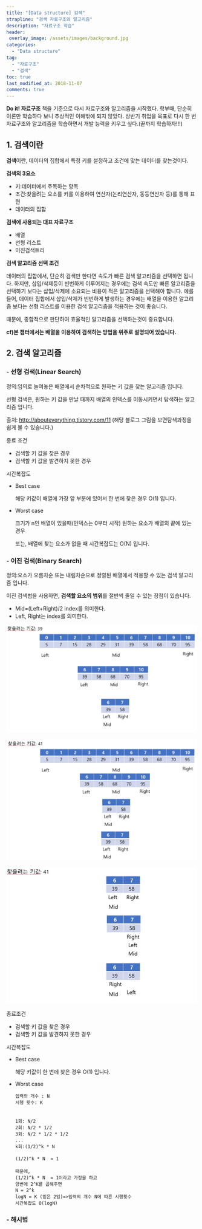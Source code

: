 ```yaml
---
title: "[Data structure] 검색"
strapline: "검색 자료구조와 알고리즘"
description: "자료구조 학습"
header:
 overlay_image: /assets/images/background.jpg
categories:
  - "Data structure"
tag:
  - "자료구조"
  - "검색"
toc: true
last_modified_at: 2018-11-07
comments: true
---
```


**Do it! 자료구조** 책을 기준으로 다시 자료구조와 알고리즘을 시작했다. 학부때, 단순히 이론만 학습하다 보니 추상적인 이해밖에 되지 않았다. 상반기 취업을 목표로 다시 한 번 자료구조와 알고리즘을 학습하면서 개발 능력을 키우고 싶다.(끝까지 학습하자!!!)



## 1. 검색이란

**검색**이란, 데이터의 집합에서 특정 키를 설정하고 조건에 맞는 데이터를 찾는것이다.

**검색의 3요소**

- 키:데이터에서 주목하는 항목
- 조건:찾을려는 요소를 키를 이용하여 연산자(논리연산자, 동등연산자 등)를 통해 표현
- 데이터의 집합



**검색에 사용되는 대표 자료구조**

- 배열
- 선형 리스트
- 이진검색트리



**검색 알고리즘 선택 조건**

데이터의 집합에서, 단순히 검색만 한다면 속도가 빠른 검색 알고리즘을 선택하면 됩니다. 하지만,  삽입/삭제등이 빈번하게 이루어지는 경우에는 검색 속도만 빠른 알고리즘을 선택하기 보다는 삽입/삭제에 소요되는 비용이 적은 알고리즘을 선택해야 합니다. 예를들어, 데이터 집합에서 삽입/삭제가 빈번하게 발생하는 경우에는 배열을 이용한 알고리즘 보다는 선형 리스트를 이용한 검색 알고리즘을 적용하는 것이 좋습니다.



때문에, 종합적으로 판단하여 효율적인 알고리즘을 선택하는것이 중요합니다. 

**cf)본 챕터에서는 배열을 이용하여 검색하는 방법을 위주로 설명되어 있습니다.**



## 2. 검색 알고리즘

### - 선형 검색(Linear Search)

정의:임의로 늘여놓은 배열에서 순차적으로 원하는 키 값을 찾는 알고리즘 입니다.

선형 검색은, 원하는 키 값을 만날 때까지 배열의 인덱스를 이동시키면서 탐색하는 알고리즘 입니다.



출처: http://abouteverything.tistory.com/11  (해당 블로그 그림을  보면탐색과정을 쉽게 볼 수 있습니다.)



종료 조건

- 검색할 키 값을 찾은 경우
- 검색할 키 값을 발견하지 못한 경우



시간복잡도

- Best case

  해당 키값이 배열에 가장 앞 부분에 있어서 한 번에 찾은 경우 O(1) 입니다.

- Worst case

  크기가 n인 배열이 있을때(인덱스는 0부터 시작) 원하는 요소가 배열의 끝에 있는 경우

  또는, 배열에 찾는 요소가 없을 때 시간복잡도는 O(N) 입니다.



### - 이진 검색(Binary Search)

정의:요소가 오름차순 또는 내림차순으로 정렬된 배열에서 적용할 수 있는 검색 알고리즘 입니다. 

이진 검색법을 사용하면, **검색할 요소의 범위**를 절반씩 줄일 수 있는 장점이 있습니다.



- Mid=(Left+Right)/2 index를 의미한다.
- Left, Right는 index를 의미한다.



![binary1](/assets/images/binary1.jpg)

![binary2](/assets/images/binary2.jpg)

![binary3](/assets/images/binary3.jpg)



종료조건

- 검색할 키 값을 찾은 경우
- 검색할 키 값을 발견하지 못한 경우





시간복잡도

- Best case

  해당 키값이 한 번에 찾은 경우 O(1) 입니다.

- Worst case

  ```
  입력의 개수 : N
  시행 횟수: K
  
  
  1회: N/2
  2회: N/2 * 1/2
  3회: N/2 * 1/2 * 1/2
  ...
  k회:(1/2)^k * N
  
  (1/2)^k * N  ≈ 1
  
  때문에,
  (1/2)^k * N  = 1이라고 가정을 하고
  양변에 2^K를 곱해주면
  N = 2^k
  logN = K (밑은 2임)=>입력의 개수 N에 따른 시행횟수
  시간복잡도 O(logN)
  
  ```



### - 해시법






